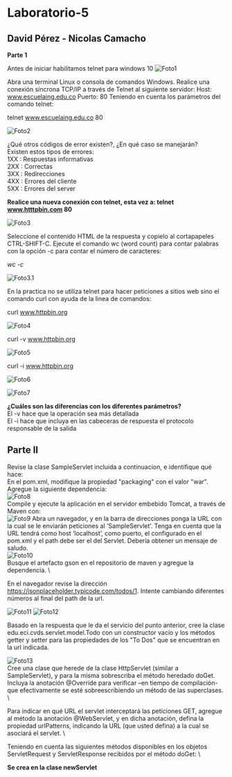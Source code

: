 # Laboratorio-5
## David Pérez - Nicolas Camacho
**Parte 1**

Antes de iniciar habilitamos telnet para windows 10
![Foto1](https://github.com/Haatom/Laboratorio-5/blob/master/Resources/habilitarTelnet.jpg)

Abra una terminal Linux o consola de comandos Windows.
Realice una conexión síncrona TCP/IP a través de Telnet al siguiente servidor:
Host: www.escuelaing.edu.co
Puerto: 80
Teniendo en cuenta los parámetros del comando telnet:

telnet www.escuelaing.edu.co 80

![Foto2](https://github.com/Haatom/Laboratorio-5/blob/master/Resources/GETsssssabchtmlHTTP1.0.png)

¿Qué otros códigos de error existen?, ¿En qué caso se manejarán? \
Existen estos tipos de errores: \
1XX : Respuestas informativas \
2XX : Correctas \
3XX : Redirecciones \
4XX : Errores del cliente \
5XX : Errores del server 


**Realice una nueva conexión con telnet, esta vez a:  telnet www.htttpbin.com 80**

![Foto3](https://github.com/Haatom/Laboratorio-5/blob/master/Resources/GEThttpbin.png)

Seleccione el contenido HTML de la respuesta y copielo al cortapapeles CTRL-SHIFT-C. Ejecute el comando wc (word count) para contar palabras con la opción -c para contar el número de caracteres:

_wc -c_

![Foto3.1](https://github.com/Haatom/Laboratorio-5/blob/master/Resources/contarPalabrasTextoHtml.png)


En la practica no se utiliza telnet para hacer peticiones a sitios web sino el comando curl con ayuda de la linea de comandos:

curl www.httpbin.org

![Foto4](https://github.com/Haatom/Laboratorio-5/blob/master/Resources/curlv1.png)

curl -v www.httpbin.org

![Foto5](https://github.com/Haatom/Laboratorio-5/blob/master/Resources/curlv2.png)

curl -i www.httpbin.org

![Foto6](https://github.com/Haatom/Laboratorio-5/blob/master/Resources/curli1.png)

![Foto7](https://github.com/Haatom/Laboratorio-5/blob/master/Resources/curli2.png)




**¿Cuáles son las diferencias con los diferentes parámetros?** \
El -v hace que la operación sea más detallada \
El -i hace que incluya en las cabeceras de respuesta el protocolo responsable de la salida

## Parte II
Revise la clase SampleServlet incluida a continuacion, e identifique qué hace: \
En el pom.xml, modifique la propiedad "packaging" con el valor "war". Agregue la siguiente dependencia: \
![Foto8](https://github.com/Haatom/Laboratorio-5/blob/master/Resources/A%C3%B1adirDependenciaJavaX.PNG) \
Compile y ejecute la aplicación en el servidor embebido Tomcat, a través de Maven con: \
![Foto9](https://github.com/Haatom/Laboratorio-5/blob/master/Resources/tomcat2.PNG)
Abra un navegador, y en la barra de direcciones ponga la URL con la cual se le enviarán peticiones al ‘SampleServlet’. Tenga en cuenta que la URL tendrá como host ‘localhost’, como puerto, el configurado en el pom.xml y el path debe ser el del Servlet. Debería obtener un mensaje de saludo. \
![Foto10](https://github.com/Haatom/Laboratorio-5/blob/master/Resources/tomcat1.PNG) \
Busque el artefacto gson en el repositorio de maven y agregue la dependencia. \


En el navegador revise la dirección https://jsonplaceholder.typicode.com/todos/1. Intente cambiando diferentes números al final del path de la url.


![Foto11](https://github.com/Haatom/Laboratorio-5/blob/master/Resources/json1.PNG)
![Foto12](https://github.com/Haatom/Laboratorio-5/blob/master/Resources/json2.PNG)

Basado en la respuesta que le da el servicio del punto anterior, cree la clase edu.eci.cvds.servlet.model.Todo con un constructor vacío y los métodos getter y setter para las propiedades de los "To Dos" que se encuentran en la url indicada.

![Foto13](https://github.com/Haatom/Laboratorio-5/blob/master/Resources/punto2.9.PNG) \
Cree una clase que herede de la clase HttpServlet (similar a SampleServlet), y para la misma sobrescriba el método heredado doGet. Incluya la anotación @Override para verificar –en tiempo de compilación- que efectivamente se esté sobreescribiendo un método de las superclases. \

Para indicar en qué URL el servlet interceptará las peticiones GET, agregue al método la anotación @WebServlet, y en dicha anotación, defina la propiedad urlPatterns, indicando la URL (que usted defina) a la cual se asociará el servlet. \

Teniendo en cuenta las siguientes métodos disponibles en los objetos ServletRequest y ServletResponse recibidos por el método doGet: \

**Se crea en la clase newServlet**
